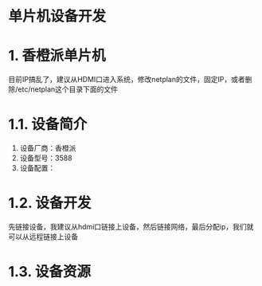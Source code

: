 # 单片机设备开发

# 1. 香橙派单片机

目前IP搞乱了，建议从HDMI口进入系统，修改netplan的文件，固定IP，或者删除/etc/netplan这个目录下面的文件

# 1.1. 设备简介

1. 设备厂商：香橙派
2. 设备型号：3588
3. 设备配置：

# 1.2. 设备开发

先链接设备，我建议从hdmi口链接上设备，然后链接网络，最后分配ip，我们就可以从远程链接上设备

# 1.3. 设备资源